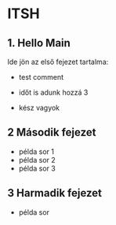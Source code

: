 # ITSH

## 1. Hello Main

Ide jön az első fejezet tartalma:

- test comment
- időt is adunk hozzá 3

- kész vagyok

## 2 Második fejezet

- példa sor 1
- példa sor 2
- példa sor 3

## 3 Harmadik fejezet

- példa sor
